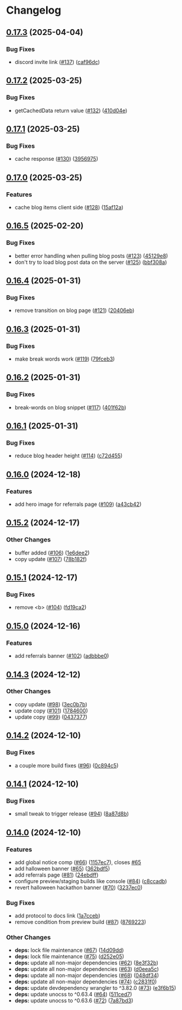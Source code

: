 # Changelog

## [0.17.3](https://github.com/storacha/storacha.network/compare/v0.17.2...v0.17.3) (2025-04-04)


### Bug Fixes

* discord invite link ([#137](https://github.com/storacha/storacha.network/issues/137)) ([caf96dc](https://github.com/storacha/storacha.network/commit/caf96dc7f51c98bf4ef7e0039ea0b9b009a5ab3a))

## [0.17.2](https://github.com/storacha/storacha.network/compare/v0.17.1...v0.17.2) (2025-03-25)


### Bug Fixes

* getCachedData return value ([#132](https://github.com/storacha/storacha.network/issues/132)) ([410d04e](https://github.com/storacha/storacha.network/commit/410d04e2815e2a2f68caef061666d92b1db361d4))

## [0.17.1](https://github.com/storacha/storacha.network/compare/v0.17.0...v0.17.1) (2025-03-25)


### Bug Fixes

* cache response ([#130](https://github.com/storacha/storacha.network/issues/130)) ([3956975](https://github.com/storacha/storacha.network/commit/3956975fa73edb32a7f34f15378700c2d4576dcf))

## [0.17.0](https://github.com/storacha/storacha.network/compare/v0.16.5...v0.17.0) (2025-03-25)


### Features

* cache blog items client side ([#128](https://github.com/storacha/storacha.network/issues/128)) ([15af12a](https://github.com/storacha/storacha.network/commit/15af12a24a04c0f2b74bacb911d15bf7196ad8b7))

## [0.16.5](https://github.com/storacha/storacha.network/compare/v0.16.4...v0.16.5) (2025-02-20)


### Bug Fixes

* better error handling when pulling blog posts ([#123](https://github.com/storacha/storacha.network/issues/123)) ([45129e8](https://github.com/storacha/storacha.network/commit/45129e8af1cb08450e4357ef27cef70104161000))
* don't try to load blog post data on the server ([#125](https://github.com/storacha/storacha.network/issues/125)) ([bbf308a](https://github.com/storacha/storacha.network/commit/bbf308af2460e5dbf90fb5f33e128366d4d3a5b3))

## [0.16.4](https://github.com/storacha/storacha.network/compare/v0.16.3...v0.16.4) (2025-01-31)


### Bug Fixes

* remove transition on blog page ([#121](https://github.com/storacha/storacha.network/issues/121)) ([20406eb](https://github.com/storacha/storacha.network/commit/20406ebb280e26c70952254146c772a5b56321a0))

## [0.16.3](https://github.com/storacha/storacha.network/compare/v0.16.2...v0.16.3) (2025-01-31)


### Bug Fixes

* make break words work ([#119](https://github.com/storacha/storacha.network/issues/119)) ([79fceb3](https://github.com/storacha/storacha.network/commit/79fceb3e0840c62a5ad0a44880f2a8c8e3ac30a0))

## [0.16.2](https://github.com/storacha/storacha.network/compare/v0.16.1...v0.16.2) (2025-01-31)


### Bug Fixes

* break-words on blog snippet ([#117](https://github.com/storacha/storacha.network/issues/117)) ([401f62b](https://github.com/storacha/storacha.network/commit/401f62ba40828fcfe441980a992338d2dcecd949))

## [0.16.1](https://github.com/storacha/storacha.network/compare/v0.16.0...v0.16.1) (2025-01-31)


### Bug Fixes

* reduce blog header height ([#114](https://github.com/storacha/storacha.network/issues/114)) ([c72d455](https://github.com/storacha/storacha.network/commit/c72d455195b609c71996696a5d721214fa7e7e64))

## [0.16.0](https://github.com/storacha/storacha.network/compare/v0.15.2...v0.16.0) (2024-12-18)


### Features

* add hero image for referrals page ([#109](https://github.com/storacha/storacha.network/issues/109)) ([a43cb42](https://github.com/storacha/storacha.network/commit/a43cb4295f3d320740ccf232860012bd7d4494b6))

## [0.15.2](https://github.com/storacha/storacha.network/compare/v0.15.1...v0.15.2) (2024-12-17)


### Other Changes

* buffer added ([#106](https://github.com/storacha/storacha.network/issues/106)) ([1e6dee2](https://github.com/storacha/storacha.network/commit/1e6dee28a7096ffdf806a465cc63023792eb0cdd))
* copy update ([#107](https://github.com/storacha/storacha.network/issues/107)) ([78b182f](https://github.com/storacha/storacha.network/commit/78b182fba74c6ddeefa7d34a78b6afc967783e68))

## [0.15.1](https://github.com/storacha/storacha.network/compare/v0.15.0...v0.15.1) (2024-12-17)


### Bug Fixes

* remove &lt;b&gt; ([#104](https://github.com/storacha/storacha.network/issues/104)) ([fd19ca2](https://github.com/storacha/storacha.network/commit/fd19ca215492f621491015df3ac90aa2339c27fd))

## [0.15.0](https://github.com/storacha/storacha.network/compare/v0.14.3...v0.15.0) (2024-12-16)


### Features

* add referrals banner ([#102](https://github.com/storacha/storacha.network/issues/102)) ([adbbbe0](https://github.com/storacha/storacha.network/commit/adbbbe0785397668408677372cca30969fa640f1))

## [0.14.3](https://github.com/storacha/storacha.network/compare/v0.14.2...v0.14.3) (2024-12-12)


### Other Changes

* copy update ([#98](https://github.com/storacha/storacha.network/issues/98)) ([3ec0b7b](https://github.com/storacha/storacha.network/commit/3ec0b7b076bba10f3ee2d3ee991be56ff5a77270))
* update copy ([#101](https://github.com/storacha/storacha.network/issues/101)) ([1784600](https://github.com/storacha/storacha.network/commit/1784600fdcd045ec80014c46ddbb003377d7548d))
* update copy ([#99](https://github.com/storacha/storacha.network/issues/99)) ([0437377](https://github.com/storacha/storacha.network/commit/04373777700bfffc027869d9fa602f46b83867c3))

## [0.14.2](https://github.com/storacha/storacha.network/compare/v0.14.1...v0.14.2) (2024-12-10)


### Bug Fixes

* a couple more build fixes ([#96](https://github.com/storacha/storacha.network/issues/96)) ([0c894c5](https://github.com/storacha/storacha.network/commit/0c894c5fd848040f5f80a6b5ee9abd74c58704bd))

## [0.14.1](https://github.com/storacha/storacha.network/compare/v0.14.0...v0.14.1) (2024-12-10)


### Bug Fixes

* small tweak to trigger release ([#94](https://github.com/storacha/storacha.network/issues/94)) ([8a87d8b](https://github.com/storacha/storacha.network/commit/8a87d8bdebbfeeee5d8c7f9cc94375fca243131d))

## [0.14.0](https://github.com/storacha/storacha.network/compare/v0.13.11...v0.14.0) (2024-12-10)


### Features

* add global notice comp ([#66](https://github.com/storacha/storacha.network/issues/66)) ([1157ec7](https://github.com/storacha/storacha.network/commit/1157ec791e1dbb7e7990995c8b2880ae2916ce2d)), closes [#65](https://github.com/storacha/storacha.network/issues/65)
* add halloween banner ([#65](https://github.com/storacha/storacha.network/issues/65)) ([362bdf5](https://github.com/storacha/storacha.network/commit/362bdf53c36c5397b2a88051d04974f6b6866870))
* add referrals page ([#81](https://github.com/storacha/storacha.network/issues/81)) ([24ebdff](https://github.com/storacha/storacha.network/commit/24ebdff2bffff1a4f846d0cada9339fda3a970e2))
* configure preview/staging builds like console ([#84](https://github.com/storacha/storacha.network/issues/84)) ([c8ccadb](https://github.com/storacha/storacha.network/commit/c8ccadbbf2da01293b53a0272903c6a3be738ba5))
* revert halloween hackathon banner ([#70](https://github.com/storacha/storacha.network/issues/70)) ([3237ec0](https://github.com/storacha/storacha.network/commit/3237ec0cbb84c641eb531293d1e24b4c5e9806df))


### Bug Fixes

* add protocol to docs link ([1a7cceb](https://github.com/storacha/storacha.network/commit/1a7ccebeaabf2bfac48168e45ccea3e9598de867))
* remove condition from preview build ([#87](https://github.com/storacha/storacha.network/issues/87)) ([8769223](https://github.com/storacha/storacha.network/commit/87692238ab2dc2ab0130cce6438faaabf6ece14d))


### Other Changes

* **deps:** lock file maintenance ([#67](https://github.com/storacha/storacha.network/issues/67)) ([14d09dd](https://github.com/storacha/storacha.network/commit/14d09ddb93a4582e65ed50800b46e9cc3c12b250))
* **deps:** lock file maintenance ([#75](https://github.com/storacha/storacha.network/issues/75)) ([d252e05](https://github.com/storacha/storacha.network/commit/d252e0599e819aa0487feaf4a364f2d597a67879))
* **deps:** update all non-major dependencies ([#62](https://github.com/storacha/storacha.network/issues/62)) ([8e3f32b](https://github.com/storacha/storacha.network/commit/8e3f32bd85fce79a635aff4026469e404e20ba6c))
* **deps:** update all non-major dependencies ([#63](https://github.com/storacha/storacha.network/issues/63)) ([d0eea5c](https://github.com/storacha/storacha.network/commit/d0eea5c60d07c9ed7c4e4467f4af0e973bfafd37))
* **deps:** update all non-major dependencies ([#68](https://github.com/storacha/storacha.network/issues/68)) ([048df34](https://github.com/storacha/storacha.network/commit/048df342b3970dc2196fb317b8b63342e9d3a354))
* **deps:** update all non-major dependencies ([#74](https://github.com/storacha/storacha.network/issues/74)) ([c2831f0](https://github.com/storacha/storacha.network/commit/c2831f0fb6590ad494e4783803cdb50523254a7c))
* **deps:** update devdependency wrangler to ^3.82.0 ([#73](https://github.com/storacha/storacha.network/issues/73)) ([e3f6b15](https://github.com/storacha/storacha.network/commit/e3f6b15aa80a05611e266441d9f9791a46496855))
* **deps:** update unocss to ^0.63.4 ([#64](https://github.com/storacha/storacha.network/issues/64)) ([511ced7](https://github.com/storacha/storacha.network/commit/511ced78d5e53b631e6546d66d46195b65250683))
* **deps:** update unocss to ^0.63.6 ([#72](https://github.com/storacha/storacha.network/issues/72)) ([7a87bd3](https://github.com/storacha/storacha.network/commit/7a87bd3205285bbfd443036aa328729a48cfab67))
